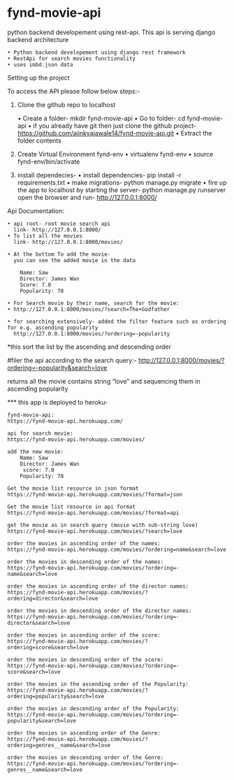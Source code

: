 # fynd-movie-api

python backend developement using rest-api. This api is serving django backend architecture

    • Python backend developement using django rest framework
    • RestApi for search movies functionality
    • uses imbd.json data 

Setting up the project

To access the API please follow below steps:-

1. Clone the github repo to localhost

    • Create a folder- mkdir fynd-movie-api
    • Go to folder-  cd fynd-movie-api
    • if you already have git then just clone the github project- 
      https://github.com/ajinkyajawale14/fynd-movie-api.git
    • Extract the folder contents

2. Create Virtual Environment fynd-env
    • virtualenv fynd-env
    • source fynd-env/bin/activate

3. install dependecies-
    • install dependencies- pip install -r requirements.txt
    • make migrations- python manage.py migrate
    • fire up the app to localhost by starting the server-
       python manage.py runserver 
      open the browser and run- http://127.0.0.1:8000/

Api Documentation:

    • api root- root movie search api
      link- http://127.0.0.1:8000/
    • To list all the movies
      link- http://127.0.0.1:8000/movies/
      
    • At the bottom To add the movie-
      you can see the added movie in the data
      
        Name: Saw
        Director: James Wan
        Score: 7.0
        Popularity: 78

    • For Search movie by their name, search for the movie:
    • http://127.0.0.1:8000/movies/?search=The+Godfather

    • for searching extensively- added the filter feature such as ordering for e.g. ascending popularity
      http://127.0.0.1:8000/movies/?ordering=-popularity

*this sort the list by the ascending and descending order

 #filer the api according to the search query:-
http://127.0.0.1:8000/movies/?ordering=-popularity&search=love

returns all the movie contains string “love” and sequencing them in ascending popularity

*** this app is deployed to heroku- 
    
    fynd-movie-api:
    https://fynd-movie-api.herokuapp.com/
    
    api for search movie:
    https://fynd-movie-api.herokuapp.com/movies/
    
    add the new movie:
        Name: Saw
        Director: James Wan
         score: 7.0
        Popularity: 78
    
    Get the movie list resource in json format
    https://fynd-movie-api.herokuapp.com/movies/?format=json
    
    Get the movie list resource in api format
    https://fynd-movie-api.herokuapp.com/movies/?format=api
    
    get the movie as in search query (movie with sub-string love)
    https://fynd-movie-api.herokuapp.com/movies/?search=love
    
    order the movies in ascending order of the names:
    https://fynd-movie-api.herokuapp.com/movies/?ordering=name&search=love
    
    order the movies in descending order of the names:
    https://fynd-movie-api.herokuapp.com/movies/?ordering=-name&search=love
    
    order the movies in ascending order of the director names:
    https://fynd-movie-api.herokuapp.com/movies/?ordering=director&search=love
    
    order the movies in descending order of the director names:
    https://fynd-movie-api.herokuapp.com/movies/?ordering=-director&search=love
    
    order the movies in ascending order of the score:
    https://fynd-movie-api.herokuapp.com/movies/?ordering=score&search=love
    
    order the movies in descending order of the score:
    https://fynd-movie-api.herokuapp.com/movies/?ordering=-score&search=love
    
    order the movies in the ascending order of the Popularity:
    https://fynd-movie-api.herokuapp.com/movies/?ordering=popularity&search=love
    
    order the movies in descending order of the Popularity:
    https://fynd-movie-api.herokuapp.com/movies/?ordering=-popularity&search=love
    
    order the movies in ascending order of the Genre:
    https://fynd-movie-api.herokuapp.com/movies/?ordering=genres__name&search=love
    
    order the movies in descending order of the Genre:
    https://fynd-movie-api.herokuapp.com/movies/?ordering=-genres__name&search=love
